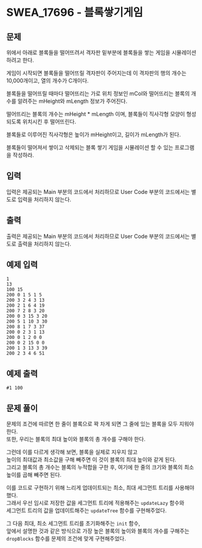 # SWEA_17696 - 블록쌓기게임

## 문제

위에서 아래로 블록들을 떨어뜨려서 격자판 밑부분에 블록들을 쌓는 게임을 시뮬레이션 하려고 한다.

게임이 시작되면 블록들을 떨어뜨릴 격자판이 주어지는데 이 격자판의 행의 개수는 10,000개이고, 열의 개수가 C개이다.

블록들을 떨어뜨릴 때마다 떨어뜨리는 가로 위치 정보인 mCol와 떨어뜨리는 블록의 개수를 알려주는 mHeight와 mLength 정보가 주어진다.

떨어뜨리는 블록의 개수는 mHeight \* mLength 이며, 블록들이 직사각형 모양이 형성되도록 위치시킨 후 떨어뜨린다.

블록들로 이루어진 직사각형은 높이가 mHeight이고, 길이가 mLength가 된다.

블록들이 떨어져서 쌓이고 삭제되는 블록 쌓기 게임을 시뮬레이션 할 수 있는 프로그램을 작성하라.

## 입력

입력은 제공되는 Main 부분의 코드에서 처리하므로 User Code 부분의 코드에서는 별도로 입력을 처리하지 않는다.

## 출력

출력은 제공되는 Main 부분의 코드에서 처리하므로 User Code 부분의 코드에서는 별도로 출력을 처리하지 않는다.

## 예제 입력

```
1
13
100 15
200 0 1 5 1 5
200 3 2 4 3 13
200 2 1 6 4 19
200 7 2 8 3 20
200 0 3 15 3 20
200 5 1 10 3 30
200 8 1 7 3 37
200 0 2 3 1 13
200 0 1 2 0 0
200 0 2 15 0 0
200 1 3 13 3 39
200 2 3 4 6 51
```

## 예제 출력

```
#1 100
```

## 문제 풀이

문제의 조건에 따르면 한 줄이 블록으로 꽉 차게 되면 그 줄에 있는 블록을 모두 지워야 한다.  
또한, 우리는 블록의 최대 높이와 블록의 총 개수를 구해야 한다.

그런데 이를 다르게 생각해 보면, 블록을 실제로 지우지 않고  
높이의 최대값과 최소값을 구해 빼주면 이 것이 블록의 최대 높이와 같게 된다.  
그리고 블록의 총 개수는 블록의 누적합을 구한 후, 여기에 한 줄의 크기와 블록의 최소 높이를 곱해 빼주면 된다.

이를 코드로 구현하기 위해 느리게 업데이트되는 최소, 최대 세그먼트 트리를 사용해야 했다.  
그래서 우선 임시로 저장한 값을 세그먼트 트리에 적용해주는 `updateLazy` 함수와  
세그먼트 트리의 값을 업데이트해주는 `updateTree` 함수를 구현해주었다.

그 다음 최대, 최소 세그먼트 트리를 초기화해주는 `init` 함수,  
앞에서 설명한 것과 같은 방식으로 가장 높은 블록의 높이와 블록의 개수를 구해주는 `dropBlocks` 함수를 문제의 조건에 맞게 구현해주었다.

